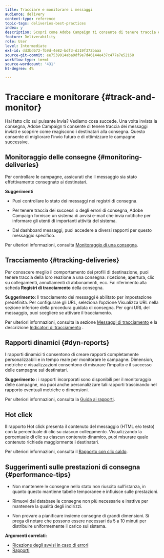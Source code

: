 ```yaml
---
title: Tracciare e monitorare i messaggi
audience: delivery
content-type: reference
topic-tags: deliveries-best-practices
index: y
description: Scopri come Adobe Campaign ti consente di tenere traccia dei messaggi inviati e scoprire come reagiscono i destinatari alla consegna
feature: Deliverability
role: User
level: Intermediate
exl-id: dd3bd672-fb9d-4e82-bdf3-d319f372baaa
source-git-commit: ee7539914aba9df9e7d46144e437c477a7e52168
workflow-type: tm+mt
source-wordcount: '431'
ht-degree: 4%

---
```


# Tracciare e monitorare {#track-and-monitor}

Hai fatto clic sul pulsante Invia? Vediamo cosa succede. Una volta inviata la consegna, Adobe Campaign ti consente di tenere traccia dei messaggi inviati e scoprire come reagiscono i destinatari alla consegna. Questo consente di migliorare l’invio futuro e di ottimizzare le campagne successive.

## Monitoraggio delle consegne {#monitoring-deliveries}

Per controllare le campagne, assicurati che il messaggio sia stato effettivamente consegnato ai destinatari.

**Suggerimenti**

* Puoi controllare lo stato dei messaggi nei registri di consegna.

* Per tenere traccia dei successi o degli errori di consegna, Adobe Campaign fornisce un sistema di avvisi e-mail che invia notifiche per informare gli utenti di importanti attività del sistema.

* Dal dashboard messaggi, puoi accedere a diversi rapporti per questo messaggio specifico.

Per ulteriori informazioni, consulta [Monitoraggio di una consegna](../../sending/using/monitoring-a-delivery.md).

## Tracciamento {#tracking-deliveries}

Per conoscere meglio il comportamento dei profili di destinazione, puoi tenere traccia della loro reazione a una consegna: ricezione, apertura, clic su collegamenti, annullamenti di abbonamenti, ecc. Fai riferimento alla scheda **Registri di tracciamento** della consegna.

**Suggerimento**: Il tracciamento dei messaggi è abilitato per impostazione predefinita. Per configurare gli URL, seleziona l’opzione Visualizza URL nella sezione inferiore della procedura guidata di consegna. Per ogni URL del messaggio, puoi scegliere se attivare il tracciamento.

Per ulteriori informazioni, consulta la sezione [Messaggi di tracciamento](../../sending/using/tracking-messages.md) e la descrizione [Indicatori di tracciamento](../../reporting/using/tracking-indicators.md) .

## Rapporti dinamici {#dyn-reports}

I rapporti dinamici ti consentono di creare rapporti completamente personalizzabili e in tempo reale per monitorare le campagne. Dimension, metriche e visualizzazioni consentono di misurare l’impatto e il successo delle campagne sui destinatari.

**Suggerimento** : i rapporti incorporati sono disponibili per il monitoraggio delle campagne, ma puoi anche personalizzare tali rapporti trascinando nel rapporto eventuali metriche o dimensioni.

Per ulteriori informazioni, consulta la [Guida ai rapporti](../../reporting/using/about-dynamic-reports.md).

## Hot click

Il rapporto Hot click presenta il contenuto del messaggio (HTML e/o testo) con la percentuale di clic su ciascun collegamento. Visualizzando la percentuale di clic su ciascun contenuto dinamico, puoi misurare quale contenuto richiede maggiormente i destinatari.

Per ulteriori informazioni, consulta il [Rapporto con clic caldo](../../reporting/using/hot-clicks.md).

## Suggerimenti sulle prestazioni di consegna {#performance-tips}

* Non mantenere le consegne nello stato non riuscito sull’istanza, in quanto questo mantiene tabelle temporanee e influisce sulle prestazioni.

* Rimuovi dal database le consegne non più necessarie e inattive per mantenere la qualità degli indirizzi.

* Non provare a pianificare insieme consegne di grandi dimensioni. Si prega di notare che possono essere necessari da 5 a 10 minuti per distribuire uniformemente il carico sul sistema.

**Argomenti correlati:**

* [Ricezione degli avvisi in caso di errori](../../sending/using/receiving-alerts-when-failures-happen.md)
* [Rapporti](../../reporting/using/about-dynamic-reports.md)
